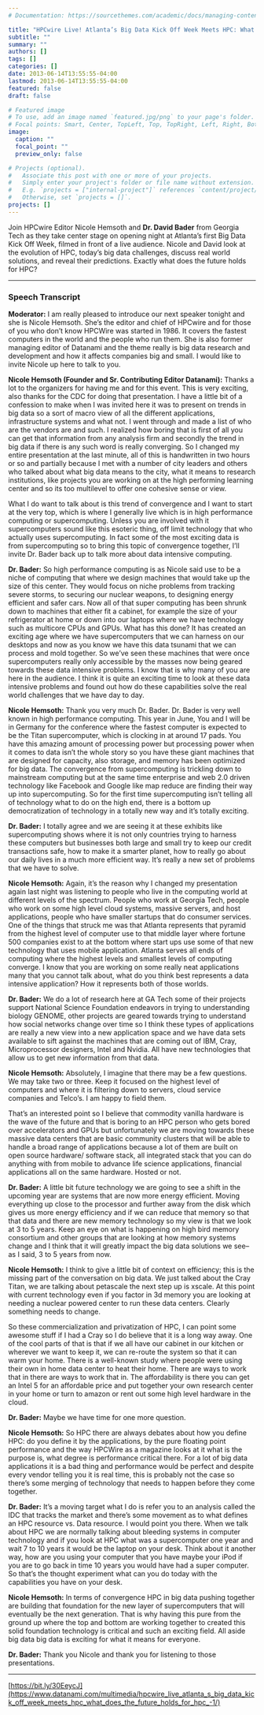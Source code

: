 ```yaml
---
# Documentation: https://sourcethemes.com/academic/docs/managing-content/

title: "HPCwire Live! Atlanta’s Big Data Kick Off Week Meets HPC: What does the future holds for HPC?"
subtitle: ""
summary: ""
authors: []
tags: []
categories: []
date: 2013-06-14T13:55:55-04:00
lastmod: 2013-06-14T13:55:55-04:00
featured: false
draft: false

# Featured image
# To use, add an image named `featured.jpg/png` to your page's folder.
# Focal points: Smart, Center, TopLeft, Top, TopRight, Left, Right, BottomLeft, Bottom, BottomRight.
image:
  caption: ""
  focal_point: ""
  preview_only: false

# Projects (optional).
#   Associate this post with one or more of your projects.
#   Simply enter your project's folder or file name without extension.
#   E.g. `projects = ["internal-project"]` references `content/project/deep-learning/index.md`.
#   Otherwise, set `projects = []`.
projects: []
---
```


Join HPCwire Editor Nicole Hemsoth and **Dr. David Bader** from Georgia Tech as they take center stage on opening night at Atlanta’s first Big Data Kick Off Week, filmed in front of a live audience. Nicole and David look at the evolution of HPC, today’s big data challenges, discuss real world solutions, and reveal their predictions. Exactly what does the future holds for HPC?

---

### Speech Transcript ###

**Moderator:**
I am really pleased to introduce our next speaker tonight and she is Nicole Hemsoth. She’s the editor and chief of HPCwire and for those of you who don’t know HPCWire was started in 1986. It covers the fastest computers in the world and the people who run them. She is also former managing editor of Datanami and the theme really is big data research and development and how it affects companies big and small. I would like to invite Nicole up here to talk to you.

**Nicole Hemsoth (Founder and Sr. Contributing Editor Datanami):**
Thanks a lot to the organizers for having me and for this event. This is very exciting, also thanks for the CDC for doing that presentation. I have a little bit of a confession to make when I was invited here it was to present on trends in big data so a sort of macro view of all the different applications, infrastructure systems and what not. I went through and made a list of who are the vendors are and such. I realized how boring that is first of all you can get that information from any analysis firm and secondly the trend in big data if there is any such word is really converging. So I changed my entire presentation at the last minute, all of this is handwritten in two hours or so and partially because I met with a number of city leaders and others who talked about what big data means to the city, what it means to research institutions, like projects you are working on at the high performing learning center and so its too multilevel to offer one cohesive sense or view.

What I do want to talk about is this trend of convergence and I want to start at the very top, which is where I generally live which is in high performance computing or supercomputing. Unless you are involved with it supercomputers sound like this esoteric thing, off limit technology that who actually uses supercomputing. In fact some of the most exciting data is from supercomputing so to bring this topic of convergence together, I’ll invite Dr. Bader back up to talk more about data intensive computing.

**Dr. Bader:**
So high performance computing is as Nicole said use to be a niche of computing that where we design machines that would take up the size of this center. They would focus on niche problems from tracking severe storms, to securing our nuclear weapons, to designing energy efficient and safer cars. Now all of that super computing has been shrunk down to machines that either fit a cabinet, for example the size of your refrigerator at home or down into our laptops where we have technology such as multicore CPUs and GPUs. What has this done? It has created an exciting age where we have supercomputers that we can harness on our desktops and now as you know we have this data tsunami that we can process and mold together. So we’ve seen these machines that were once supercomputers really only accessible by the masses now being geared towards these data intensive problems. I know that is why many of you are here in the audience. I think it is quite an exciting time to look at these data intensive problems and found out how do these capabilities solve the real world challenges that we have day to day.

**Nicole Hemsoth:**
Thank you very much Dr. Bader. Dr. Bader is very well known in high performance computing. This year in June, You and I will be in Germany for the conference where the fastest computer is expected to be the Titan supercomputer, which is clocking in at around 17 pads. You have this amazing amount of processing power but processing power when it comes to data isn’t the whole story so you have these giant machines that are designed for capacity, also storage, and memory has been optimized for big data. The convergence from supercomputing is trickling down to mainstream computing but at the same time enterprise and web 2.0 driven technology like Facebook and Google like map reduce are finding their way up into supercomputing. So for the first time supercomputing isn’t telling all of technology what to do on the high end, there is a bottom up democratization of technology in a totally new way and it’s totally exciting.

**Dr. Bader:**
I totally agree and we are seeing it at these exhibits like supercomputing shows where it is not only countries trying to harness these computers but businesses both large and small try to keep our credit transactions safe, how to make it a smarter planet, how to really go about our daily lives in a much more efficient way. It’s really a new set of problems that we have to solve.

**Nicole Hemsoth:**
Again, it’s the reason why I changed my presentation again last night was listening to people who live in the computing world at different levels of the spectrum. People who work at Georgia Tech, people who work on some high level cloud systems, massive servers, and host applications, people who have smaller startups that do consumer services. One of the things that struck me was that Atlanta represents that pyramid from the highest level of computer use to that middle layer where fortune 500 companies exist to at the bottom where start ups use some of that new technology that uses mobile application. Atlanta serves all ends of computing where the highest levels and smallest levels of computing converge. I know that you are working on some really neat applications many that you cannot talk about, what do you think best represents a data intensive application? How it represents both of those worlds.

**Dr. Bader:**
We do a lot of research here at GA Tech some of their projects support National Science Foundation endeavors in trying to understanding biology GENOME, other projects are geared towards trying to understand how social networks change over time so I think these types of applications are really a new view into a new application space and we have data sets available to sift against the machines that are coming out of IBM, Cray, Microprocessor designers, Intel and Nvidia. All have new technologies that allow us to get new information from that data.

**Nicole Hemsoth:**
Absolutely, I imagine that there may be a few questions. We may take two or three. Keep it focused on the highest level of computers and where it is filtering down to servers, cloud service companies and Telco’s. I am happy to field them.

That’s an interested point so I believe that commodity vanilla hardware is the wave of the future and that is boring to an HPC person who gets bored over accelerators and GPUs but unfortunately we are moving towards these massive data centers that are basic community clusters that will be able to handle a broad range of applications because a lot of them are built on open source hardware/ software stack, all integrated stack that you can do anything with from mobile to advance life science applications, financial applications all on the same hardware. Hosted or not.

**Dr. Bader:**
A little bit future technology we are going to see a shift in the upcoming year are systems that are now more energy efficient. Moving everything up close to the processor and further away from the disk which gives us more energy efficiency and if we can reduce that memory so that that data and there are new memory technology so my view is that we look at 3 to 5 years. Keep an eye on what is happening on high bird memory consortium and other groups that are looking at how memory systems change and I think that it will greatly impact the big data solutions we see– as I said, 3 to 5 years from now.

**Nicole Hemsoth:**
I think to give a little bit of context on efficiency; this is the missing part of the conversation on big data. We just talked about the Cray Titan, we are talking about petascale the next step up is xscale. At this point with current technology even if you factor in 3d memory you are looking at needing a nuclear powered center to run these data centers. Clearly something needs to change.

So these commercialization and privatization of HPC, I can point some awesome stuff if I had a Cray so I do believe that it is a long way away. One of the cool parts of that is that if we all have our cabinet in our kitchen or wherever we want to keep it, we can re-route the system so that it can warm your home. There is a well-known study where people were using their own in home data center to heat their home. There are ways to work that in there are ways to work that in. The affordability is there you can get an Intel 5 for an affordable price and put together your own research center in your home or turn to amazon or rent out some high level hardware in the cloud.

**Dr. Bader:**
Maybe we have time for one more question.

**Nicole Hemsoth:**
So HPC there are always debates about how you define HPC: do you define it by the applications, by the pure floating point performance and the way HPCWire as a magazine looks at it what is the purpose is, what degree is performance critical there. For a lot of big data applications it is a bad thing and performance would be perfect and despite every vendor telling you it is real time, this is probably not the case so there’s some merging of technology that needs to happen before they come together.

**Dr. Bader:**
It’s a moving target what I do is refer you to an analysis called the IDC that tracks the market and there’s some movement as to what defines an HPC resource vs. Data resource. I would point you there. When we talk about HPC we are normally talking about bleeding systems in computer technology and if you look at HPC what was a supercomputer one year and wait 7 to 10 years it would be the laptop on your desk. Think about it another way, how are you using your computer that you have maybe your iPod if you are to go back in time 10 years you would have had a super computer. So that’s the thought experiment what can you do today with the capabilities you have on your desk.

**Nicole Hemsoth:**
In terms of convergence HPC in big data pushing together are building that foundation for the new layer of supercomputers that will eventually be the next generation. That is why having this pure from the ground up where the top and bottom are working together to created this solid foundation technology is critical and such an exciting field. All aside big data big data is exciting for what it means for everyone.

**Dr. Bader:**
Thank you Nicole and thank you for listening to those presentations.

---

[https://bit.ly/30EeycJ](https://www.datanami.com/multimedia/hpcwire_live_atlanta_s_big_data_kick_off_week_meets_hpc_what_does_the_future_holds_for_hpc_-1/)
